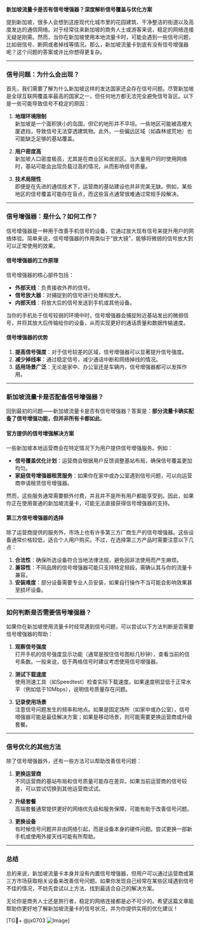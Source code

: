 **新加坡流量卡是否有信号增强器？深度解析信号覆盖与优化方案**

提到新加坡，很多人会想到这座现代化城市里的花园建筑、干净整洁的街道以及高度发达的通信网络。对于经常往来新加坡的商务人士或游客来说，稳定的网络连接无疑是刚需。然而，当你在新加坡使用本地流量卡时，可能会遇到一些信号问题，比如弱信号、断网或者掉线等情况。那么，新加坡流量卡到底有没有信号增强器呢？这个问题的答案或许比你想得更复杂。

---

### **信号问题：为什么会出现？**

首先，我们需要了解为什么新加坡这样的发达国家还会存在信号问题。尽管新加坡是全球互联网覆盖率最高的国家之一，但任何地方都无法完全避免信号盲区。以下是一些可能导致信号不稳定的原因：

1. **地理环境限制**  
   新加坡是一个面积狭小的岛国，但它的地形并不平坦。一些地区可能被高楼大厦遮挡，导致信号无法穿透建筑物。此外，一些偏远区域（如森林或荒地）也可能缺乏足够的基站覆盖。

2. **用户密度高**  
   新加坡人口密度极高，尤其是在商业区和居民区。当大量用户同时使用网络时，基站可能会出现负载过高的情况，从而影响信号质量。

3. **技术局限性**  
   即便是在先进的通信技术下，运营商的基站建设也并非完美无缺。例如，某些地区的信号覆盖可能存在盲点，而这些盲点通常很难通过常规手段解决。

---

### **信号增强器：是什么？如何工作？**

信号增强器是一种用于改善手机信号的设备，它通过放大现有信号来提升用户的网络体验。简单来说，信号增强器的作用类似于“放大镜”，能够将微弱的信号放大到可以正常使用的效果。

#### **信号增强器的工作原理**
信号增强器的核心部件包括：
- **外部天线**：负责接收外界的信号。
- **信号放大器**：对捕捉到的信号进行处理和放大。
- **内部天线**：将放大后的信号发送到手机或其他设备。

当你的手机处于信号较弱的环境中时，信号增强器会捕捉附近基站发出的微弱信号，并将其放大后传输给你的设备，从而实现更好的通话质量和数据传输速度。

#### **信号增强器的优势**
1. **提高信号强度**：对于信号较差的区域，信号增强器可以显著提升信号强度。
2. **减少掉线率**：通过稳定信号，减少通话中断和网络掉线的情况。
3. **适用场景广泛**：无论是家中、办公室还是车辆内，信号增强器都可以发挥作用。

---

### **新加坡流量卡是否配备信号增强器？**

回到最初的问题——新加坡流量卡是否有信号增强器？答案是：**部分流量卡确实配备了信号增强功能，但并非所有卡都如此**。

#### **官方提供的信号增强解决方案**
一些新加坡本地运营商会在特定情况下为用户提供信号增强服务。例如：
- **信号覆盖优化计划**：运营商会根据用户反馈调整基站布局，确保信号覆盖更加均匀。
- **家庭信号增强器租赁服务**：如果你在家中或办公室遇到信号问题，可以向运营商申请租赁信号增强器。

然而，这些服务通常需要额外付费，并且并不是所有用户都能享受到。因此，如果你正在使用普通的新加坡流量卡，可能无法直接获得信号增强器的支持。

#### **第三方信号增强器的选择**
除了运营商提供的服务外，市场上也有许多第三方厂商生产的信号增强器。这些设备通常价格较低，适合个人用户购买。不过，在选择第三方产品时需要注意以下几点：
1. **合法性**：确保所选设备符合当地法律法规，避免因非法使用而产生麻烦。
2. **兼容性**：不同品牌的信号增强器可能只支持特定频段，需确认其与你的流量卡兼容。
3. **安装难度**：部分设备需要专业人员安装，如果自行操作不当可能会影响效果甚至损坏设备。

---

### **如何判断是否需要信号增强器？**

如果你在新加坡使用流量卡时经常遇到信号问题，可以尝试以下方法判断是否需要信号增强器的帮助：

1. **观察信号强度**  
   打开手机的信号强度显示功能（通常是按住信号图标几秒钟），查看当前的信号条数。一般来说，低于两格信号时建议考虑使用信号增强器。

2. **测试下载速度**  
   使用测速工具（如Speedtest）检查实际下载速度。如果速度明显低于正常水平（例如低于10Mbps），说明信号质量存在问题。

3. **记录使用场景**  
   注意信号问题发生的频率和地点。如果是固定场所（如家中或办公室），信号增强器可能是最佳解决方案；如果是移动场景，则可能需要更换运营商或升级套餐。

---

### **信号优化的其他方法**

除了信号增强器外，还有一些方法可以帮助改善信号问题：

1. **更换运营商**  
   不同运营商的基站布局和信号质量可能存在差异。如果当前运营商的信号较差，可以尝试切换到其他运营商试试。

2. **升级套餐**  
   高端套餐通常提供更好的网络优先级和服务保障，可能有助于改善信号问题。

3. **更换设备**  
   有时候信号问题并非由网络引起，而是设备本身的硬件问题。尝试更换一部新手机或使用外接天线可能有所帮助。

---

### **总结**

总的来说，新加坡流量卡本身并没有内置信号增强器，但用户可以通过运营商或第三方市场获取相关设备来改善信号问题。如果你发现自己经常在某些区域遇到信号不佳的情况，不妨先尝试以上方法，找到最适合自己的解决方案。

无论你是商务人士还是旅行者，稳定的网络连接都是必不可少的。希望这篇文章能帮助你更好地了解新加坡流量卡的信号状况，并为你提供实用的优化建议！

[TG💪+ @jx0703 ![Image](https://github.com/user-attachments/assets/dbca1d08-cadb-493c-b0ec-ad6f7a83f270)]